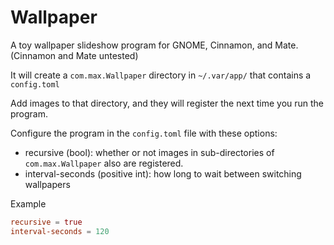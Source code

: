 # Wallpaper

A toy wallpaper slideshow program for GNOME, Cinnamon, and Mate. (Cinnamon and Mate untested)

It will create a `com.max.Wallpaper` directory in `~/.var/app/` that contains a `config.toml`

Add images to that directory, and they will register the next time you run the program.

Configure the program in the `config.toml` file with these options:
- recursive (bool): whether or not images in sub-directories of `com.max.Wallpaper` also are registered.
- interval-seconds (positive int): how long to wait between switching wallpapers

Example
```toml
recursive = true
interval-seconds = 120
```